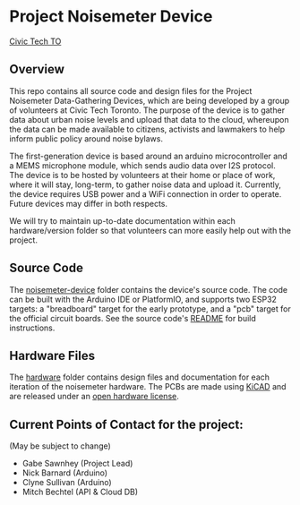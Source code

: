 # Project Noisemeter Device

[Civic Tech TO](https://civictech.ca/)

## Overview

This repo contains all source code and design files for the Project Noisemeter Data-Gathering Devices, which are being developed by a group of volunteers at Civic Tech Toronto. The purpose of the device is to gather data about urban noise levels and upload that data to the cloud, whereupon the data can be made available to citizens, activists and lawmakers to help inform public policy around noise bylaws.

The first-generation device is based around an arduino microcontroller and a MEMS microphone module, which sends audio data over I2S protocol. The device is to be hosted by volunteers at their home or place of work, where it will stay, long-term, to gather noise data and upload it. Currently, the device requires USB power and a WiFi connection in order to operate. Future devices may differ in both respects.

We will try to maintain up-to-date documentation within each hardware/version folder so that volunteers can more easily help out with the project.

## Source Code

The [noisemeter-device](/noisemeter-device) folder contains the device's source code. The code can be built with the Arduino IDE or PlatformIO, and supports two ESP32 targets: a "breadboard" target for the early prototype, and a "pcb" target for the official circuit boards. See the source code's [README](/noisemeter-device/README.md) for build instructions.

## Hardware Files

The [hardware](/hardware) folder contains design files and documentation for each iteration of the noisemeter hardware. The PCBs are made using [KiCAD](https://www.kicad.org/) and are released under an [open hardware license](/hardware/pcb-rev2/LICENSE).

## Current Points of Contact for the project:

(May be subject to change)

- Gabe Sawnhey (Project Lead)
- Nick Barnard (Arduino)
- Clyne Sullivan (Arduino)
- Mitch Bechtel (API & Cloud DB)
